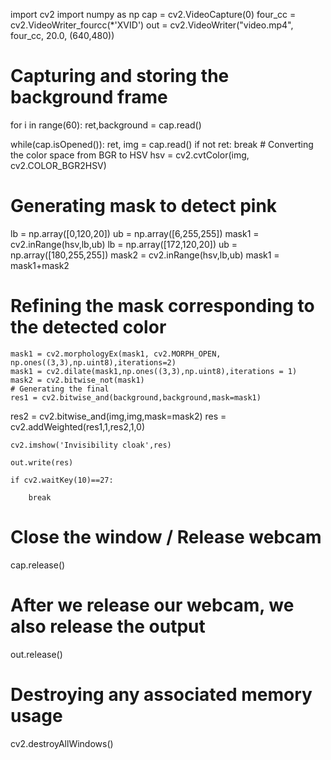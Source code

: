 import cv2
import numpy as np
cap = cv2.VideoCapture(0)
four_cc = cv2.VideoWriter_fourcc(*'XVID')
out = cv2.VideoWriter("video.mp4", four_cc, 20.0, (640,480))

# Capturing and storing the background frame
for i in range(60):
  ret,background = cap.read()
	
while(cap.isOpened()):
	ret, img = cap.read()
	if not ret:
    break
	# Converting the color space from BGR to HSV
  hsv = cv2.cvtColor(img, cv2.COLOR_BGR2HSV)
  # Generating mask to detect pink
  lb = np.array([0,120,20])
  ub = np.array([6,255,255])
  mask1 = cv2.inRange(hsv,lb,ub)
  lb = np.array([172,120,20])
	ub = np.array([180,255,255])
	mask2 = cv2.inRange(hsv,lb,ub)
	mask1 = mask1+mask2
	
  # Refining the mask corresponding to the detected color
	mask1 = cv2.morphologyEx(mask1, cv2.MORPH_OPEN, np.ones((3,3),np.uint8),iterations=2)
	mask1 = cv2.dilate(mask1,np.ones((3,3),np.uint8),iterations = 1)
	mask2 = cv2.bitwise_not(mask1)
	# Generating the final 
	res1 = cv2.bitwise_and(background,background,mask=mask1)
  res2 = cv2.bitwise_and(img,img,mask=mask2)
  res = cv2.addWeighted(res1,1,res2,1,0)

	cv2.imshow('Invisibility cloak',res)
	
	out.write(res)
	
	if cv2.waitKey(10)==27:
	
		break

# Close the window / Release webcam 
cap.release() 
# After we release our webcam, we also release the output 
out.release()
# Destroying any associated memory usage 
cv2.destroyAllWindows()
